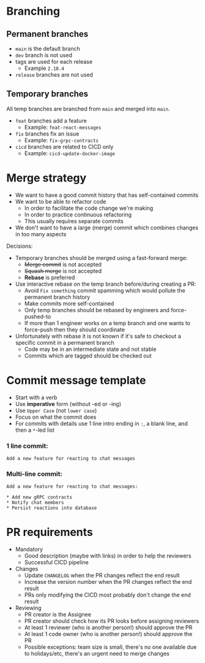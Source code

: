 # Branching

## Permanent branches

* `main` is the default branch
* `dev` branch is not used
* tags are used for each release
  - Example `2.10.4`
* `release` branches are not used

## Temporary branches

All temp branches are branched from `main` and merged into `main`.

* `feat` branches add a feature
  - Example: `feat-react-messages`
* `fix` branches fix an issue
  - Example: `fix-grpc-contracts`
* `cicd` branches are related to CICD only
  - Example: `cicd-update-docker-image`

# Merge strategy

* We want to have a good commit history that has self-contained commits
* We want to be able to refactor code
  - In order to facilitate the code change we're making
  - In order to practice continuous refactoring
  - This usually requires separate commits
* We don't want to have a large (merge) commit which combines changes in too many aspects

Decisions:

* Temporary branches should be merged using a fast-forward merge:
  - ~~Merge commit~~ is not accepted
  - ~~Squash merge~~ is not accepted
  - **Rebase** is preferred
* Use interactive rebase on the temp branch before/during creating a PR:
  - Avoid `Fix something` commit spamming which would pollute the permanent branch history
  - Make commits more self-contained
  - Only temp branches should be rebased by engineers and force-pushed-to
  - If more than 1 engineer works on a temp branch and one wants to force-push then they should coordinate
* Unfortunately with rebase it is not known if it's safe to checkout a specific commit in a permanent branch
  - Code may be in an intermediate state and not stable
  - Commits which are tagged should be checked out

# Commit message template

* Start with a verb
* Use **imperative** form (without -ed or -ing)
* Use `Upper Case` (not `lower case`)
* Focus on what the commit does
* For commits with details use 1 line intro ending in `:`, a blank line, and then a `*`-led list 

### 1 line commit:

```text
Add a new feature for reacting to chat messages
```

### Multi-line commit:

```text
Add a new feature for reacting to chat messages:

* Add new gRPC contracts
* Notify chat members
* Persist reactions into database
```

# PR requirements

* Mandatory
  - Good description (maybe with links) in order to help the reviewers
  - Successful CICD pipeline
* Changes
  - Update `CHANGELOG` when the PR changes reflect the end result
  - Increase the version number when the PR changes reflect the end result
  - PRs only modifying the CICD most probably don't change the end result
* Reviewing
  - PR creator is the Assignee
  - PR creator should check how its PR looks before assigning reviewers
  - At least 1 reviewer (who is another person!) should approve the PR
  - At least 1 code owner (who is another person!) should approve the PR
  - Possible exceptions: team size is small, there's no one available due to holidays/etc, there's an urgent need to merge changes
